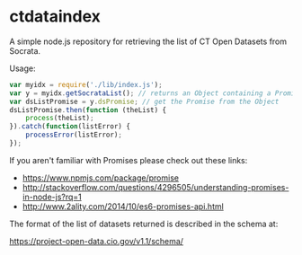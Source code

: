 # ctdataindex
A simple node.js repository for retrieving the list of CT Open Datasets from Socrata.

Usage:
```javascript
var myidx = require('./lib/index.js');  
var y = myidx.getSocrataList(); // returns an Object containing a Promise  
var dsListPromise = y.dsPromise; // get the Promise from the Object  
dsListPromise.then(function (theList) {  
    process(theList);  
}).catch(function(listError) {  
    processError(listError);  
});  
```

If you aren't familiar with Promises please check out these links:
- https://www.npmjs.com/package/promise
- http://stackoverflow.com/questions/4296505/understanding-promises-in-node-js?rq=1
- http://www.2ality.com/2014/10/es6-promises-api.html

The format of the list of datasets returned is described in the schema at:

https://project-open-data.cio.gov/v1.1/schema/